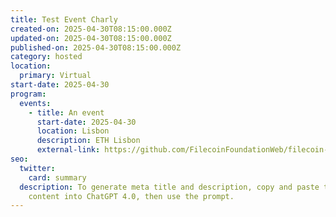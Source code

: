 ```yaml
---
title: Test Event Charly
created-on: 2025-04-30T08:15:00.000Z
updated-on: 2025-04-30T08:15:00.000Z
published-on: 2025-04-30T08:15:00.000Z
category: hosted
location:
  primary: Virtual
start-date: 2025-04-30
program:
  events:
    - title: An event
      start-date: 2025-04-30
      location: Lisbon
      description: ETH Lisbon
      external-link: https://github.com/FilecoinFoundationWeb/filecoin-foundation/pulls
seo:
  twitter:
    card: summary
  description: To generate meta title and description, copy and paste the entry
    content into ChatGPT 4.0, then use the prompt.
---
```

